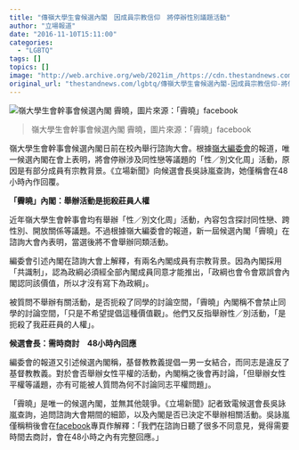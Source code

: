 ```yaml
---
title: "傳嶺大學生會候選內閣　因成員宗教信仰　將停辦性別議題活動"
author: "立場報道"
date: "2016-11-10T15:11:00"
categories:
  - "LGBTQ"
tags: []
topics: []
image: "http://web.archive.org/web/2021im_/https://cdn.thestandnews.com/media/photos/cache/lingu-08_elclF_1200x0.png"
original_url: "thestandnews.com/lgbtq/傳嶺大學生會候選內閣-因成員宗教信仰-將停辦性別議題活動"
---
```

![嶺大學生會幹事會候選內閣 霽曉，圖片來源：「霽曉」facebook](http://web.archive.org/web/2021im_/https://cdn.thestandnews.com/media/photos/cache/lingu-08_elclF_1200x0.png)

> 嶺大學生會幹事會候選內閣 霽曉，圖片來源：「霽曉」facebook

嶺大學生會幹事會候選內閣日前在校內舉行諮詢大會。根據[嶺大編委會](http://web.archive.org/web/20210628093747/https://www.facebook.com/pblnsu/posts/1260813157288941)的報道，唯一候選內閣在會上表明，將會停辦涉及同性戀等議題的「性／別文化周」活動，原因是有部分成員有宗教背景。《立場新聞》向候選會長吳詠嵐查詢，她僅稱會在48小時內作回覆。

**「霽曉」內閣：舉辦活動是扼殺莊員人權**

近年嶺大學生會幹事會均有舉辦「性／別文化周」活動，內容包含探討同性戀、跨性別、開放關係等議題。不過根據嶺大編委會的報道，新一屆候選內閣「霽曉」在諮詢大會內表明，當選後將不會舉辦同類活動。

編委會引述內閣在諮詢大會上解釋，有兩名內閣成員有宗教背景。因為內閣採用「共識制」，認為政綱必須經全部內閣成員同意才能推出，「政綱也會令會眾誤會內閣認同該價值，所以才沒有寫下為政綱」。

被質問不舉辦有關活動，是否扼殺了同學的討論空間，「霽曉」內閣稱不會禁止同學的討論空間，「只是不希望提倡這種價值觀」。他們又反指舉辦性／別活動，「是扼殺了我莊莊員的人權」。

**候選會長：需時商討　48小時內回應**

編委會的報道又引述候選內閣稱，基督教教義提倡一男一女結合，而同志是違反了基督教教義。對於會否舉辦女性平權的活動，內閣稱之後會再討論，「但舉辦女性平權等議題，亦有可能被人質問為何不討論同志平權問題」。

「霽曉」是唯一的候選內閣，並無其他競爭。《立場新聞》記者致電候選會長吳詠嵐查詢，追問諮詢大會期間的細節，以及內閣是否已決定不舉辦相關活動。吳詠嵐僅稱稍後會在[facebook](http://web.archive.org/web/20210628093747/https://www.facebook.com/auroralusu50/)專頁作解釋：「我們在諮詢日聽了很多不同意見，覺得需要時間去商討，會在48小時之內有完整回應。」